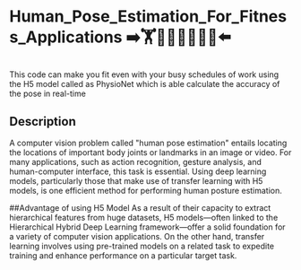 # Human_Pose_Estimation_For_Fitness_Applications ➡️🏋️🏋️‍♀️🏌️‍♂️🚶‍♂️⬅️
## 
This code can make you fit even with your busy schedules of work using the H5 model called as PhysioNet which is able calculate the accuracy of the pose in real-time
## Description
A computer vision problem called "human pose estimation" entails locating the locations of important body joints or landmarks in an image or video. For many applications, such as action recognition, gesture analysis, and human-computer interface, this task is essential. Using deep learning models, particularly those that make use of transfer learning with H5 models, is one efficient method for performing human posture estimation.

##Advantage of using H5 Model
As a result of their capacity to extract hierarchical features from huge datasets, H5 models—often linked to the Hierarchical Hybrid Deep Learning framework—offer a solid foundation for a variety of computer vision applications. On the other hand, transfer learning involves using pre-trained models on a related task to expedite training and enhance performance on a particular target task.

